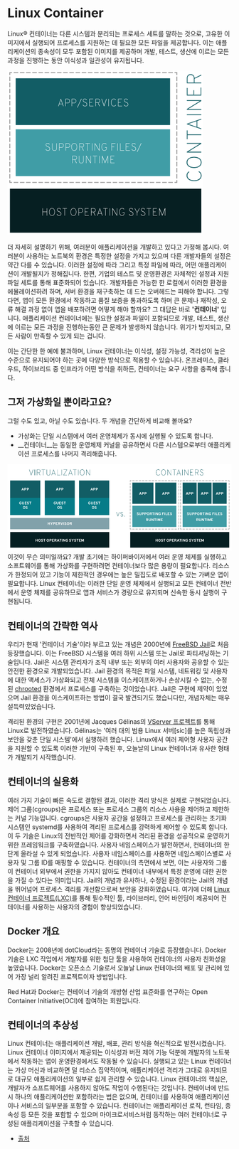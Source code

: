 # Linux Container
Linux® 컨테이너는 다른 시스템과 분리되는 프로세스 세트를 말하는 것으로, 고유한 이미지에서 실행되어 프로세스를 지원하는 데 필요한 모든 파일을 제공합니다. 이는 애플리케이션의 종속성이 모두 포함된 이미지를 제공하며 개발, 테스트, 생산에 이르는 모든 과정을 진행하는 동안 이식성과 일관성이 유지됩니다.

![linux container](../images/linux_container.png)

더 자세히 설명하기 위해, 여러분이 애플리케이션을 개발하고 있다고 가정해 봅시다. 여러분이 사용하는 노트북의 환경은 특정한 설정을 가지고 있으며 다른 개발자들의 설정은 약간 다를 수 있습니다. 이러한 설정에 따라 그리고 특정 파일에 따라, 어떤 애플리케이션이 개발될지가 정해집니다.
한편, 기업의 테스트 및 운영환경은 자체적인 설정과 지원 파일 세트를 통해 표준화되어 있습니다. 개발자들은 가능한 한 로컬에서 이러한 환경을 에뮬레이션하려 하며, 서버 환경을 재구축하는 데 드는 오버헤드는 피해야 합니다. 
그렇다면, 앱이 모든 환경에서 작동하고 품질 보증을 통과하도록 하며 큰 문제나 재작성, 오류 해결 과정 없이 앱을 배포하려면 어떻게 해야 할까요? 그 대답은 바로 __'컨테이너'__ 입니다.
애플리케이션 컨테이너에는 필요한 설정과 파일이 포함되므로 개발, 테스트, 생산에 이르는 모든 과정을 진행하는동안 큰 문제가 발생하지 않습니다. 위기가 방지되고, 모든 사람이 만족할 수 있게 되는 겁니다.

이는 간단한 한 예에 불과하며, Linux 컨테이너는 이식성, 설정 가능성, 격리성이 높은 수준으로 유지되어야 하는 곳에 다양한 방식으로 적용할 수 있습니다. 온프레미스, 클라우드, 하이브리드 중 인프라가 어떤 방식을 취하든, 컨테이너는 요구 사항을 충족해 줍니다.

## 그저 가상화일 뿐이라고요?
그럴 수도 있고, 아닐 수도 있습니다. 두 개념을 간단하게 비교해 볼까요?

* 가상화는 단일 시스템에서 여러 운영체제가 동시에 실행될 수 있도록 합니다.
* __컨테이너__는 동일한 운영체제 커널을 공유하면서 다른 시스템으로부터 애플리케이션 프로세스를 나머지 격리해줍니다.

![linux container vs virtualization](../images/linux_container_vs_virtualization.png)
이것이 무슨 의미일까요? 개발 초기에는 하이퍼바이저에서 여러 운영 체제를 실행하고 소프트웨어를 통해 가상화를 구현하려면 컨테이너보다 많은 용량이 필요합니다. 리소스가 한정되어 있고 기능이 제한적인 경우에는 높은 밀집도로 배포할 수 있는 가벼운 앱이 필요합니다.
Linux 컨테이너는 이러한 단일 운영 체제에서 실행되고 모든 컨테이너 전반에서 운영 체제를 공유하므로 앱과 서비스가 경량으로 유지되며 신속한 동시 실행이 구현됩니다.

## 컨테이너의 간략한 역사
우리가 현재 '컨테이너 기술'이라 부르고 있는 개념은 2000년에 [FreeBSD Jail](https://www.freebsd.org/doc/handbook/jails.html)로 처음 등장했습니다. 이는 FreeBSD 시스템을 여러 하위 시스템 또는 Jail로 파티셔닝하는 기술입니다. Jail은 시스템 관리자가 조직 내부 또는 외부의 여러 사용자와 공유할 수 있는 안전한 환경으로 개발되었습니다.
Jail 환경의 목적은 파일 시스템, 네트워킹 및 사용자에 대한 액세스가 가상화되고 전체 시스템을 이스케이프하거나 손상시킬 수 없는, 수정된 [chrooted](https://en.wikipedia.org/wiki/Chroot) 환경에서 프로세스를 구축하는 것이었습니다. Jail은 구현에 제약이 있었으며 Jail 환경을 이스케이프하는 방법이 결국 발견되기도 했습니다만, 개념자체는 매우 설득력있었습니다.

격리된 환경의 구현은 2001년에 Jacques Gélinas의 [VServer 프로젝트](http://linux-vserver.org/Welcome_to_Linux-VServer.org)를 통해 Linux로 발전하였습니다. Gélinas는 '여러 대의 범용 Linux 서버[sic]를 높은 독립성과 보안을 갖춘 단일 시스템'에서 실행하려 했습니다. Linux에서 여러 제어형 사용자 공간을 지원할 수 있도록 이러한 기반이 구축된 후, 오늘날의 Linux 컨테이너과 유사한 형태가 개발되기 시작했습니다.

## 컨테이너의 실용화
여러 가지 기술이 빠른 속도로 결합된 결과, 이러한 격리 방식은 실제로 구현되었습니다. 제어 그룹(cgroups)은 프로세스 또는 프로세스 그룹의 리소스 사용을 제어하고 제한하는 커널 기능입니다. cgroups은 사용자 공간을 설정하고 프로세스를 관리하는 초기화 시스템인 systemd를 사용하여 격리된 프로세스를 강력하게 제어할 수 있도록 합니다. 이 두 기술은 Linux의 전반적인 제어를 강화하면서 격리된 환경을 성공적으로 운영하기 위한 프레임워크를 구축하였습니다.
사용자 네임스페이스가 발전하면서, 컨테이너의 한 단계 올라설 수 있게 되었습니다. 사용자 네임스페이스를 사용하면 네임스페이스별로 사용자 및 그룹 ID를 매핑할 수 있습니다. 컨테이너의 측면에서 보면, 이는 사용자와 그룹이 컨테이너 외부에서 권한을 가지지 않아도 컨테이너 내부에서 특정 운영에 대한 권한을 가질 수 있다는 의미입니다. Jail의 개념과 유사하나, 수정된 환경이라는 Jail의 개념을 뛰어넘어 프로세스 격리를 개선함으로써 보안을 강화하였습니다.
여기에 더해 [Linux 컨테이너 프로젝트(LXC)](https://linuxcontainers.org/)를 통해 필수적인 툴, 라이브러리, 언어 바인딩이 제공되어 컨테이너를 사용하는 사용자의 경험이 향상되었습니다.

## Docker 개요
Docker는 2008년에 dotCloud라는 동명의 컨테이너 기술로 등장했습니다. Docker 기술은 LXC 작업에서 개발자를 위한 첨단 툴을 사용하여 컨테이너의 사용자 친화성을 높였습니다. Docker는 오픈소스 기술로서 오늘날 Linux 컨테이너의 배포 및 관리에 있어 가장 널리 알려진 프로젝트이자 방법입니다.

Red Hat과 Docker는 컨테이너 기술의 개방형 산업 표준화를 연구하는 Open Container Initiative(OCI)에 참여하는 회원입니다.

## 컨테이너의 추상성
Linux 컨테이너는 애플리케이션 개발, 배포, 관리 방식을 혁신적으로 발전시켰습니다. Linux 컨테이너 이미지에서 제공되는 이식성과 버전 제어 기능 덕분에 개발자의 노트북에서 작동하는 앱이 운영환경에서도 작동될 수 있습니다.
실행되고 있는 Linux 컨테이너는 가상 머신과 비교하면 덜 리소스 집약적이며, 애플리케이션 격리가 그대로 유지되므로 대규모 애플리케이션의 일부로 쉽게 관리할 수 있습니다.
Linux 컨테이너의 핵심은, 개발자가 소프트웨어를 사용하지 않아도 작업이 수행된다는 것입니다. 컨테이너에 반드시 하나의 애플리케이션만 포함하라는 법은 없으며, 컨테이너를 사용하여 애플리케이션이나 서비스의 일부분을 포함할 수 있습니다. 컨테이너는 애플리케이션 로직, 런타임, 종속성 등 모든 것을 포함할 수 있으며 마이크로서비스처럼 동작하는 여러 컨테이너로 구성된 애플리케이션을 구축할 수 있습니다.

* [출처](https://www.redhat.com/ko/containers/whats-a-linux-container)
